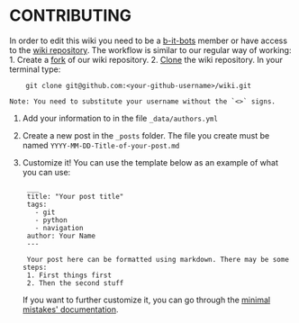 # CONTRIBUTING

In order to edit this wiki you need to be a [b-it-bots](https://github.com/b-it-bots/) member or have access to the [wiki repository](https://github.com/b-it-bots/wiki). The workflow is similar to our regular way of working: 1. Create a [fork](https://help.github.com/articles/fork-a-repo/) of our wiki repository. 2. [Clone](https://help.github.com/articles/cloning-a-repository/) the wiki repository. In your terminal type:

```text
    git clone git@github.com:<your-github-username>/wiki.git
```

```text
Note: You need to substitute your username without the `<>` signs.
```

1. Add your information to in the file `_data/authors.yml`
2. Create a new post in the `_posts` folder. The file you create must be named `YYYY-MM-DD-Title-of-your-post.md`
3. Customize it! You can use the template below as an example of what you can use:

   ```text
    ___
    title: "Your post title"
    tags:
      - git
      - python
      - navigation
    author: Your Name
    ---

    Your post here can be formatted using markdown. There may be some steps:
    1. First things first
    2. Then the second stuff
   ```

   If you want to further customize it, you can go through the [minimal mistakes' documentation](https://mmistakes.github.io/minimal-mistakes/docs/posts/).

